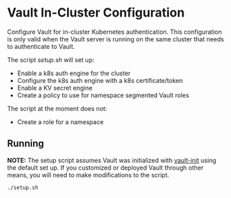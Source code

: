 # Vault In-Cluster Configuration

Configure Vault for in-cluster Kubernetes authentication. This configuration is
only valid when the Vault server is running on the same cluster that needs to
authenticate to Vault.

The script *setup.sh* will set up:

* Enable a k8s auth engine for the cluster
* Configure the k8s auth engine with a k8s certificate/token
* Enable a KV secret engine
* Create a policy to use for namespace segmented Vault roles

The script at the moment does not:

* Create a role for a namespace

## Running

**NOTE:** The setup script assumes Vault was initialized with
[vault-init](https://github.com/RyanMillerC/vault-init) using the default set
up. If you customized or deployed Vault through other means, you will need to
make modifications to the script.

```bash
./setup.sh
```
